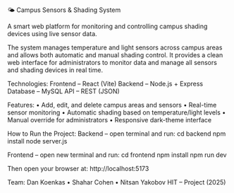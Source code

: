 🌤️ Campus Sensors & Shading System

A smart web platform for monitoring and controlling campus shading devices using live sensor data.

The system manages temperature and light sensors across campus areas and allows both automatic and manual shading control. It provides a clean web interface for administrators to monitor data and manage all sensors and shading devices in real time.

Technologies:
Frontend – React (Vite)
Backend – Node.js + Express
Database – MySQL
API – REST (JSON)

Features:
• Add, edit, and delete campus areas and sensors
• Real-time sensor monitoring
• Automatic shading based on temperature/light levels
• Manual override for administrators
• Responsive dark-theme interface

How to Run the Project:
Backend – open terminal and run:
cd backend
npm install
node server.js

Frontend – open new terminal and run:
cd frontend
npm install
npm run dev

Then open your browser at: http://localhost:5173

Team:
Dan Koenkas • Shahar Cohen • Nitsan Yakobov
HIT – Project (2025)

